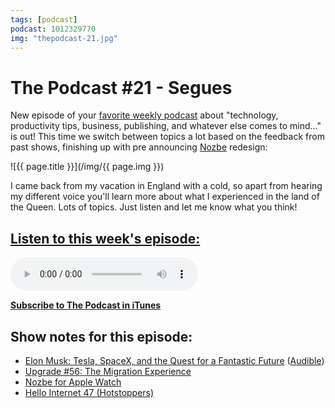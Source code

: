 ```yaml
---
tags: [podcast]
podcast: 1012329770
img: "thepodcast-21.jpg"
---
```


# The Podcast #21 - Segues

New episode of your [favorite weekly podcast][p] about "technology, productivity tips, business, publishing, and whatever else comes to mind..." is out! This time we switch between topics a lot based on the feedback from past shows, finishing up with pre announcing [Nozbe][n] redesign:

<!--More-->

![{{ page.title }}](/img/{{ page.img }})

I came back from my vacation in England with a cold, so apart from hearing my different voice you'll learn more about what I experienced in the land of the Queen. Lots of topics. Just listen and let me know what you think!

## [Listen to this week's episode:][e]

<audio controls>
<source src="https://files.nozbe.com/podcast/021.mp3" type="audio/mpeg">
</audio>

**[Subscribe to The Podcast in iTunes][i]**

## Show notes for this episode:

  * [Elon Musk: Tesla, SpaceX, and the Quest for a Fantastic Future](http://www.amazon.com/Elon-Musk-SpaceX-Fantastic-Future-ebook/dp/B00KVI76ZS) ([Audible](http://www.audible.com/pd/Bios-Memoirs/Elon-Musk-Audiobook/B00UX8ODPM))
  * [Upgrade #56: The Migration Experience](https://www.relay.fm/upgrade/56)
  * [Nozbe for Apple Watch](http://nozbe.watch/)
  * [Hello Internet 47 (Hotstoppers)](http://www.hellointernet.fm/podcast/47)

[e]: http://thepodcast.fm/episodes/21
[p]: https://michael.gratis/thepodcastfm
[n]: https://nozbe.com/?a=mike
[r]: https://michael.gratis/radex
[i]: https://michael.gratis/thepodcast